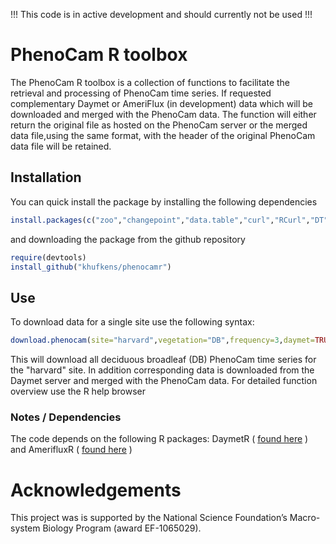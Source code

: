 !!! This code is in active development and should currently not be used !!!

# PhenoCam R toolbox

The PhenoCam R toolbox is a collection of functions to facilitate the retrieval and processing of PhenoCam time series. If requested complementary Daymet or AmeriFlux (in development) data which will be downloaded and merged with the PhenoCam data. The function will either return the original file as hosted on the PhenoCam server or the merged data file,using the same format, with the header of the original PhenoCam data file will be retained.

## Installation

You can quick install the package by installing the following dependencies

```R
install.packages(c("zoo","changepoint","data.table","curl","RCurl","DT","shiny","shinydashboard","leaflet","plotly","devtools"))
```

and downloading the package from the github repository

```R
require(devtools)
install_github("khufkens/phenocamr")
```

## Use

To download data for a single site use the following syntax:

```R
download.phenocam(site="harvard",vegetation="DB",frequency=3,daymet=TRUE)  
```

This will download all deciduous broadleaf (DB) PhenoCam time series for the "harvard" site. In addition corresponding data is downloaded from the Daymet server and merged with the PhenoCam data. For detailed function overview use the R help browser

### Notes / Dependencies

The code depends on the following R packages: DaymetR ( [found here](https://khufkens.github.io/daymetr) ) and AmerifluxR ( [found here](https://khufkens.github.io/amerifluxr) )

# Acknowledgements

This project was is supported by the National Science Foundation’s Macro-system Biology Program (award EF-1065029).
